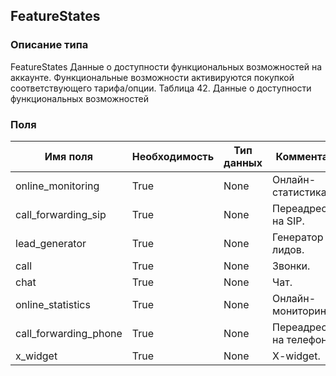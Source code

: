 
## FeatureStates

### Описание типа
FeatureStates
Данные о доступности функциональных возможностей на аккаунте.
Функциональные возможности активируются покупкой соответствующего тарифа/опции.
Таблица 42. Данные о доступности функциональных возможностей


### Поля

| Имя поля | Необходимость | Тип данных | Комментарий |
|---|---|---|---|
|online_monitoring|True|None|Онлайн-статистика.<br/>|
|call_forwarding_sip|True|None|Переадресация на SIP.<br/>|
|lead_generator|True|None|Генератор лидов.<br/>|
|call|True|None|Звонки.<br/>|
|chat|True|None|Чат.<br/>|
|online_statistics|True|None|Онлайн-мониторинг.<br/>|
|call_forwarding_phone|True|None|Переадресация на телефон.<br/>|
|x_widget|True|None|X-widget.<br/>|
